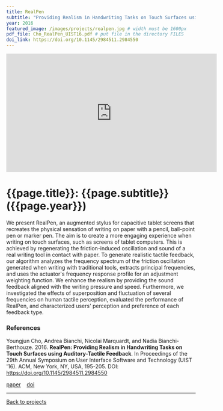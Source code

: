 ```yaml
---
title: RealPen
subtitle: "Providing Realism in Handwriting Tasks on Touch Surfaces using Auditory-Tactile Feedback"
year: 2016
featured_image: /images/projects/realpen.jpg # width must be 1600px	
pdf_file: Cho_RealPen_UIST16.pdf # put file in the directory FILES
doi_link: https://doi.org/10.1145/2984511.2984550
---
```


<!-- 
<div class="gallery" data-columns="1">
	<img src="/images/projects/example.jpg">
	<img src="/images/projects/example.jpg">
	<img src="/images/projects/example.jpg">
</div>
 -->

<iframe width="560" height="315" src="https://www.youtube.com/embed/RNn0_rkFXkw" frameborder="0" allow="accelerometer; autoplay; encrypted-media; gyroscope; picture-in-picture" allowfullscreen></iframe>


<!-- DO NOT CHANGE MANUALLY -->
# {{page.title}}: {{page.subtitle}} ({{page.year}})

We present RealPen, an augmented stylus for capacitive tablet screens that recreates the physical sensation of writing on paper with a pencil, ball-point pen or marker pen. The aim is to create a more engaging experience when writing on touch surfaces, such as screens of tablet computers. This is achieved by regenerating the friction-induced oscillation and sound of a real writing tool in contact with paper. To generate realistic tactile feedback, our algorithm analyzes the frequency spectrum of the friction oscillation generated when writing with traditional tools, extracts principal frequencies, and uses the actuator's frequency response profile for an adjustment weighting function. We enhance the realism by providing the sound feedback aligned with the writing pressure and speed. Furthermore, we investigated the effects of superposition and fluctuation of several frequencies on human tactile perception, evaluated the performance of RealPen, and characterized users' perception and preference of each feedback type.


### References

Youngjun Cho, Andrea Bianchi, Nicolai Marquardt, and Nadia Bianchi-Berthouze. 2016. **RealPen: Providing Realism in Handwriting Tasks on Touch Surfaces using Auditory-Tactile Feedback**. In Proceedings of the 29th Annual Symposium on User Interface Software and Technology (UIST '16). ACM, New York, NY, USA, 195-205. DOI: https://doi.org/10.1145/2984511.2984550


<!-- DO NOT CHANGE MANUALLY -->
<a href="http://makinteract.kaist.ac.kr/files/{{ page.year }}/{{ page.pdf_file }}" target="_blank">paper</a>&nbsp;&nbsp;&nbsp;
<a href="{{ page.doi_link }}" target="_blank">doi</a>

--- 

<a href="http://makinteract.kaist.ac.kr" class="button button--large">Back to projects</a>